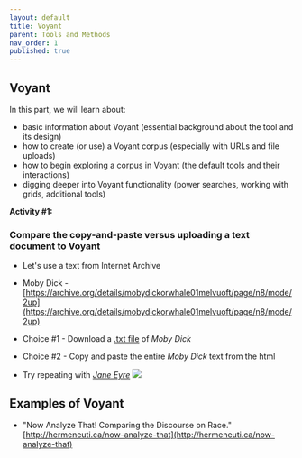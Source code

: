 ```yaml
---
layout: default
title: Voyant
parent: Tools and Methods
nav_order: 1
published: true
---
```

## Voyant

In this part, we will learn about:

- basic information about Voyant (essential background about the tool and its design)
- how to create (or use) a Voyant corpus (especially with URLs and file uploads)
- how to begin exploring a corpus in Voyant (the default tools and their interactions)
- digging deeper into Voyant functionality (power searches, working with grids, additional tools)

**Activity #1:**

### Compare the copy-and-paste versus uploading a text document to Voyant

- Let's use a text from Internet Archive
- Moby Dick - [https://archive.org/details/mobydickorwhale01melvuoft/page/n8/mode/2up](https://archive.org/details/mobydickorwhale01melvuoft/page/n8/mode/2up)
- Choice #1 - Download a [.txt file](https://github.com/ubc-library-rc/intro-text-analysis/blob/master/content/moby_dick.txt) of _Moby Dick_
- Choice #2 - Copy and paste the entire _Moby Dick_ text from the html 

- Try repeating with [_Jane Eyre_](https://www.gutenberg.org/files/1260/)
![]({{site.baseurl}}/content/voyant.PNG)



## Examples of Voyant

- "Now Analyze That! Comparing the Discourse on Race." [http://hermeneuti.ca/now-analyze-that](http://hermeneuti.ca/now-analyze-that)
